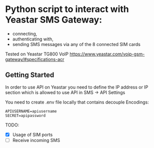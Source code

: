 # Python script to interact with Yeastar SMS Gateway:

* connecting,
* authenticating with,
* sending SMS messages via any of the 8 connected SIM cards 

Tested on Yeastar TG800 VoIP
https://www.yeastar.com/voip-gsm-gateway/#specifications-acr


## Getting Started
In order to use API on Yeastar you need to define the IP address or IP section which is allowed to use API in SMS -> API Settings

You need to create .env file locally that contains decouple Encodings:

```
APIUSERNAME=apiusername
SECRET=apipassword
```

TODO:
-[x] Usage of SIM ports
-[ ] Receive incoming SMS
